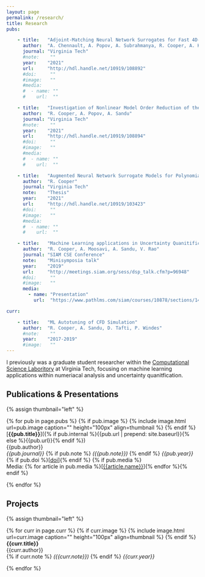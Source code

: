 ```yaml
---
layout: page
permalink: /research/
title: Research
pubs:

    - title:   "Adjoint-Matching Neural Network Surrogates for Fast 4D-Var Data Assimilation"
      author:  "A. Chennault, A. Popov, A. Subrahmanya, R. Cooper, A. Karpatne, A. Sandu"
      journal: "Virginia Tech"
      #note:    ""
      year:    "2021"
      url:     "http://hdl.handle.net/10919/108892"
      #doi:     ""
      #image:   ""
      #media:
      #  - name: ""
      #    url:  ""

    - title:   "Investigation of Nonlinear Model Order Reduction of the Quasigeostrophic Equations through a Physics-Informed Convolutional Autoencoder"
      author:  "R. Cooper, A. Popov, A. Sandu"
      journal: "Virginia Tech"
      #note:    ""
      year:    "2021"
      url:     "http://hdl.handle.net/10919/108894"
      #doi:     ""
      #image:   ""
      #media:
      #  - name: ""
      #    url:  ""

    - title:   "Augmented Neural Network Surrogate Models for Polynomial Chaos Expansions and Reduced Order Modeling"
      author:  "R. Cooper"
      journal: "Virginia Tech"
      note:    "Thesis"
      year:    "2021"
      url:     "http://hdl.handle.net/10919/103423"
      #doi:     ""
      #image:   ""
      #media:
      #  - name: ""
      #    url:  ""

    - title:   "Machine Learning applications in Uncertainty Quanitification"
      author:  "R. Cooper, A. Moosavi, A. Sandu, V. Rao"
      journal: "SIAM CSE Conference"
      note:    "Minisymposia talk"
      year:    "2019"
      url:     "http://meetings.siam.org/sess/dsp_talk.cfm?p=96948"
      #doi:     ""
      #image:   ""
      media:
        - name: "Presentation"
          url:  "https://www.pathlms.com/siam/courses/10878/sections/14353/video_presentations/127335"

curr:

    - title:   "ML Autotuning of CFD Simulation"
      author:  "R. Cooper, A. Sandu, D. Tafti, P. Windes"
      #note:    ""
      year:    "2017-2019"
      #image:   ""
---
```


I previously was a graduate student researcher within the [Computational Science Laboritory] at
Virginia Tech, focusing on machine learning applications within numeriacal
analysis and uncertainty quanitfication.

## Publications & Presentations

{% assign thumbnail="left" %}

{% for pub in page.pubs %}
{% if pub.image %}
{% include image.html url=pub.image caption="" height="100px" align=thumbnail %}
{% endif %}
[**{{pub.title}}**]({% if pub.internal %}{{pub.url | prepend: site.baseurl}}{% else %}{{pub.url}}{% endif %})<br />
{{pub.author}}<br />
*{{pub.journal}}*
{% if pub.note %} *({{pub.note}})*
{% endif %} *{{pub.year}}* {% if pub.doi %}[[doi]({{pub.doi}})]{% endif %}
{% if pub.media %}<br />Media: {% for article in pub.media %}[[{{article.name}}]({{article.url}})]{% endfor %}{% endif %}

{% endfor %}

## Projects

{% assign thumbnail="left" %}

{% for curr in page.curr %}
{% if curr.image %}
{% include image.html url=curr.image caption="" height="100px" align=thumbnail %}
{% endif %}
**{{curr.title}}**<br />
{{curr.author}}<br />
{% if curr.note %} *({{curr.note}})*
{% endif %} *{{curr.year}}*

{% endfor %}


[Computational Science Laboritory]: http://csl.cs.vt.edu